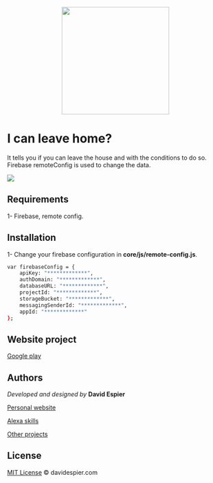 <p align="center">
  <img width="250" height="250" src="https://i.postimg.cc/httKjH8w/puedosalirdecasaweb.png">
</p>


# I can leave home?

It tells you if you can leave the house and with the conditions to do so.
Firebase remoteConfig is used to change the data.


<img src="http://davidespier.com/github/js-puedosalir/puedosalirdecasaweb.png">

## Requirements

  1- Firebase, remote config.
 

## Installation

  1- Change your firebase configuration in __core/js/remote-config.js__.
 
```bash
var firebaseConfig = {
    apiKey: "*************",
    authDomain: "*************",
    databaseURL: "*************",
    projectId: "*************",
    storageBucket: "*************",
    messagingSenderId: "*************",
    appId: "*************"
};
```

## Website project

[Google play](https://play.google.com/store/apps/details?id=com.davidespier.puedosalirdecasa)


## Authors

 *Developed and designed by*  **David Espier**


[Personal website](https://davidespier.com)

[Alexa skills](https://www.amazon.es/s?k=davidespier&i=alexa-skills)
        
[Other projects](https://github.com/davidespier?tab=repositories)


## License


[MIT License](https://choosealicense.com/licenses/mit/) © davidespier.com

